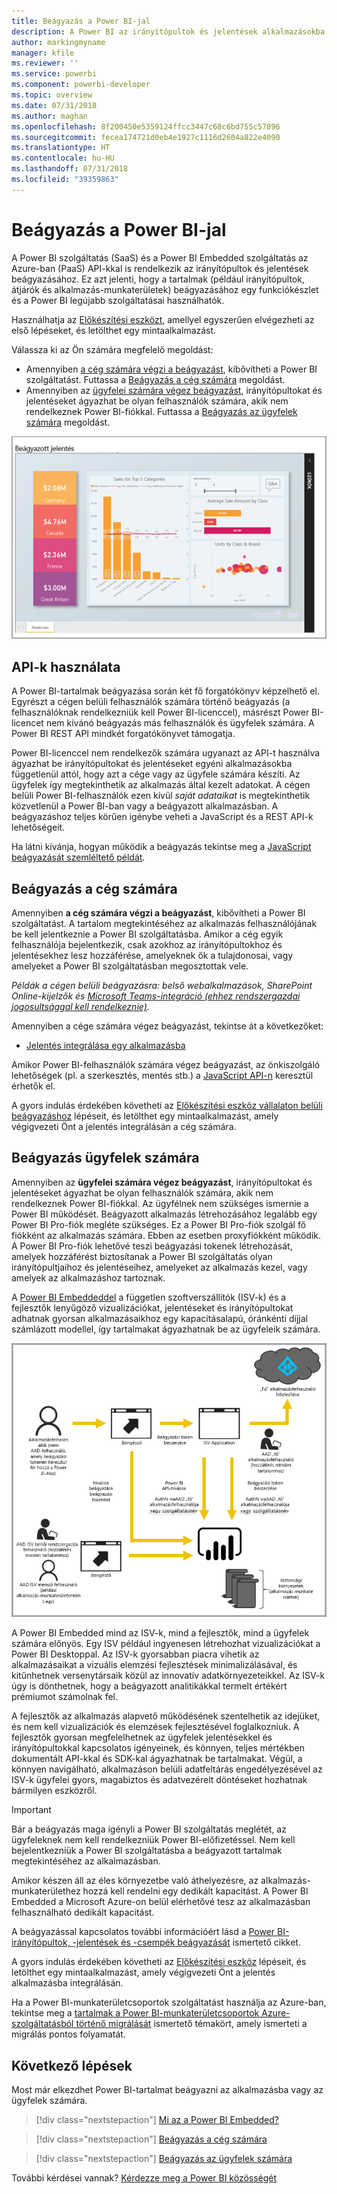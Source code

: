 ```yaml
---
title: Beágyazás a Power BI-jal
description: A Power BI az irányítópultok és jelentések alkalmazásokba való beágyazását lehetővé tevő API-kat kínál.
author: markingmyname
manager: kfile
ms.reviewer: ''
ms.service: powerbi
ms.component: powerbi-developer
ms.topic: overview
ms.date: 07/31/2018
ms.author: maghan
ms.openlocfilehash: 8f200450e5359124ffcc3447c68c6bd755c57896
ms.sourcegitcommit: fecea174721d0eb4e1927c1116d2604a822e4090
ms.translationtype: HT
ms.contentlocale: hu-HU
ms.lasthandoff: 07/31/2018
ms.locfileid: "39359863"
---
```

# <a name="embedding-with-power-bi"></a>Beágyazás a Power BI-jal
A Power BI szolgáltatás (SaaS) és a Power BI Embedded szolgáltatás az Azure-ban (PaaS) API-kkal is rendelkezik az irányítópultok és jelentések beágyazásához. Ez azt jelenti, hogy a tartalmak (például irányítópultok, átjárók és alkalmazás-munkaterületek) beágyazásához egy funkciókészlet és a Power BI legújabb szolgáltatásai használhatók.

Használhatja az [Előkészítési eszközt](https://aka.ms/embedsetup), amellyel egyszerűen elvégezheti az első lépéseket, és letölthet egy mintaalkalmazást.

Válassza ki az Ön számára megfelelő megoldást:

* Amennyiben [a cég számára végzi a beágyazást](embedding.md#embedding-for-your-organization), kibővítheti a Power BI szolgáltatást. Futtassa a [Beágyazás a cég számára](https://aka.ms/embedsetup/UserOwnsData) megoldást.
* Amennyiben az [ügyfelei számára végez beágyazást](embedding.md#embedding-for-your-customers), irányítópultokat és jelentéseket ágyazhat be olyan felhasználók számára, akik nem rendelkeznek Power BI-fiókkal. Futtassa a [Beágyazás az ügyfelek számára](https://aka.ms/embedsetup/AppOwnsData) megoldást.

![PBIE-minta](media/what-can-you-do/what-can-you-do-02.png)

## <a name="using-apis"></a>API-k használata
A Power BI-tartalmak beágyazása során két fő forgatókönyv képzelhető el.  Egyrészt a cégen belüli felhasználók számára történő beágyazás (a felhasználóknak rendelkezniük kell Power BI-licenccel), másrészt Power BI-licencet nem kívánó beágyazás más felhasználók és ügyfelek számára. A Power BI REST API mindkét forgatókönyvet támogatja.

Power BI-licenccel nem rendelkezők számára ugyanazt az API-t használva ágyazhat be irányítópultokat és jelentéseket egyéni alkalmazásokba függetlenül attól, hogy azt a cége vagy az ügyfele számára készíti. Az ügyfelek így megtekinthetik az alkalmazás által kezelt adatokat. A cégen belüli Power BI-felhasználók ezen kívül *saját adataikat* is megtekinthetik közvetlenül a Power BI-ban vagy a beágyazott alkalmazásban. A beágyazáshoz teljes körűen igénybe veheti a JavaScript és a REST API-k lehetőségeit.

Ha látni kívánja, hogyan működik a beágyazás tekintse meg a [JavaScript beágyazását szemléltető példát](https://microsoft.github.io/PowerBI-JavaScript/demo/).

## <a name="embedding-for-your-organization"></a>Beágyazás a cég számára
Amennyiben **a cég számára végzi a beágyazást**, kibővítheti a Power BI szolgáltatást. A tartalom megtekintéséhez az alkalmazás felhasználójának be kell jelentkeznie a Power BI szolgáltatásba. Amikor a cég egyik felhasználója bejelentkezik, csak azokhoz az irányítópultokhoz és jelentésekhez lesz hozzáférése, amelyeknek ők a tulajdonosai, vagy amelyeket a Power BI szolgáltatásban megosztottak vele.

*Példák a cégen belüli beágyazásra: belső webalkalmazások, SharePoint Online-kijelzők és [Microsoft Teams-integráció (ehhez rendszergazdai jogosultsággal kell rendelkeznie)](https://powerbi.microsoft.com/en-us/blog/power-bi-teams-up-with-microsoft-teams/).*

Amennyiben a cége számára végez beágyazást, tekintse át a következőket:

* [Jelentés integrálása egy alkalmazásba](embed-sample-for-your-organization.md)

Amikor Power BI-felhasználók számára végez beágyazást, az önkiszolgáló lehetőségek (pl. a szerkesztés, mentés stb.) a [JavaScript API-n](https://github.com/Microsoft/PowerBI-JavaScript) keresztül érhetők el.

A gyors indulás érdekében követheti az [Előkészítési eszköz vállalaton belüli beágyazáshoz](https://aka.ms/embedsetup/UserOwnsData) lépéseit, és letölthet egy mintaalkalmazást, amely végigvezeti Önt a jelentés integrálásán a cég számára.

## <a name="embedding-for-your-customers"></a>Beágyazás ügyfelek számára

Amennyiben az **ügyfelei számára végez beágyazást**, irányítópultokat és jelentéseket ágyazhat be olyan felhasználók számára, akik nem rendelkeznek Power BI-fiókkal. Az ügyfélnek nem szükséges ismernie a Power BI működését. Beágyazott alkalmazás létrehozásához legalább egy Power BI Pro-fiók megléte szükséges. Ez a Power BI Pro-fiók szolgál fő fiókként az alkalmazás számára. Ebben az esetben proxyfiókként működik. A Power BI Pro-fiók lehetővé teszi beágyazási tokenek létrehozását, amelyek hozzáférést biztosítanak a Power BI szolgáltatás olyan irányítópultjaihoz és jelentéseihez, amelyeket az alkalmazás kezel, vagy amelyek az alkalmazáshoz tartoznak.

A [Power BI Embeddeddel](azure-pbie-what-is-power-bi-embedded.md) a független szoftverszállítók (ISV-k) és a fejlesztők lenyűgöző vizualizációkat, jelentéseket és irányítópultokat adhatnak gyorsan alkalmazásaikhoz egy kapacitásalapú, óránkénti díjjal számlázott modellel, így tartalmakat ágyazhatnak be az ügyfeleik számára.

![A beágyazás folyamata ügyfelek számára végzett beágyazás során](media/embedding/powerbi-embed-flow.png)

A Power BI Embedded mind az ISV-k, mind a fejlesztők, mind a ügyfelek számára előnyös. Egy ISV például ingyenesen létrehozhat vizualizációkat a Power BI Desktoppal. Az ISV-k gyorsabban piacra vihetik az alkalmazásaikat a vizuális elemzési fejlesztések minimalizálásával, és kitűnhetnek versenytársaik közül az innovatív adatkörnyezeteikkel. Az ISV-k úgy is dönthetnek, hogy a beágyazott analitikákkal termelt értékért prémiumot számolnak fel.

A fejlesztők az alkalmazás alapvető működésének szentelhetik az idejüket, és nem kell vizualizációk és elemzések fejlesztésével foglalkozniuk. A fejlesztők gyorsan megfelelhetnek az ügyfelek jelentésekkel és irányítópultokkal kapcsolatos igényeinek, és könnyen, teljes mértékben dokumentált API-kkal és SDK-kal ágyazhatnak be tartalmakat. Végül, a könnyen navigálható, alkalmazáson belüli adatfeltárás engedélyezésével az ISV-k ügyfelei gyors, magabiztos és adatvezérelt döntéseket hozhatnak bármilyen eszközről.

> [!IMPORTANT]
> Bár a beágyazás maga igényli a Power BI szolgáltatás meglétét, az ügyfeleknek nem kell rendelkezniük Power BI-előfizetéssel. Nem kell bejelentkezniük a Power BI szolgáltatásba a beágyazott tartalmak megtekintéséhez az alkalmazásban.

Amikor készen áll az éles környezetbe való áthelyezésre, az alkalmazás-munkaterülethez hozzá kell rendelni egy dedikált kapacitást. A Power BI Embedded a Microsoft Azure-on belül elérhetővé tesz az alkalmazásban felhasználható dedikált kapacitást.

A beágyazással kapcsolatos további információért lásd a [Power BI-irányítópultok, -jelentések és -csempék beágyazását](embed-sample-for-customers.md) ismertető cikket.

A gyors indulás érdekében követheti az [Előkészítési eszköz](https://aka.ms/embedsetup/AppOwnsData) lépéseit, és letölthet egy mintaalkalmazást, amely végigvezeti Önt a jelentés alkalmazásba integrálásán.

Ha a Power BI-munkaterületcsoportok szolgáltatást használja az Azure-ban, tekintse meg a [tartalmak a Power BI-munkaterületcsoportok Azure-szolgáltatásból történő migrálását](migrate-from-powerbi-embedded.md) ismertető témakört, amely ismerteti a migrálás pontos folyamatát.

## <a name="next-steps"></a>Következő lépések
Most már elkezdhet Power BI-tartalmat beágyazni az alkalmazásba vagy az ügyfelek számára.

> [!div class="nextstepaction"]
> [Mi az a Power BI Embedded?](azure-pbie-what-is-power-bi-embedded.md)

> [!div class="nextstepaction"]
> [Beágyazás a cég számára](embed-sample-for-your-organization.md)

> [!div class="nextstepaction"]
>[Beágyazás az ügyfelek számára](embed-sample-for-customers.md)

További kérdései vannak? [Kérdezze meg a Power BI közösségét](http://community.powerbi.com/)